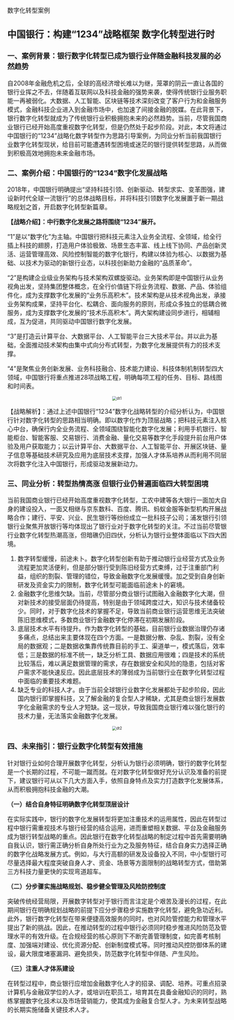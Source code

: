 数字化转型案例

## 中国银行：构建“1234”战略框架 数字化转型进行时

### 一、案例背景：银行数字化转型已成为银行业伴随金融科技发展的必然趋势

自2008年金融危机之后，全球的高经济增长难以为继，笼罩的阴云一直让各国的银行业挥之不去，伴随着互联网以及科技金融的强势来袭，使得传统银行业服务职能一再被弱化。大数据、人工智能、区块链等技术深刻改变了客户行为和金融服务模式，金融科技企业进入到金融市场中，也加速了间接金融的脱媒。在此背景下，银行数字化转型就成为了传统银行业积极拥抱未来的必然趋势。当前，尽管我国商业银行已经开始高度重视数字化转型，但是仍然处于起步阶段。对此，本文将通过中国银行的“1234”战略化数字转型作为思路引导案例，为同业分析当前我国银行业数字化转型现状，给目前可能遭遇转型困境或迷茫的银行提供转型思路，从而做到积极高效地拥抱未来金融市场。

### 二、案例介绍：中国银行的“1234”数字化发展战略

2018年，中国银行明确提出“坚持科技引领、创新驱动、转型求实、变革图强，建设新时代全球一流银行”的总体战略目标，并将科技引领数字化发展置于新一期战略规划之首，开启数字化转型新篇章。

**【战略介绍】：中行数字化发展之路将围绕“1234”展开。**

“1”是以“数字化”为主轴。中国银行把科技元素注入业务全流程、全领域，给全行插上科技的翅膀，打造用户体验极致、场景生态丰富、线上线下协同、产品创新灵活、运营管理高效、风险控制智能的数字化银行，构建以体验为核心、以数据为基础、以技术为驱动的新银行业态，以科技创新助力金融的“品质革命”。

“2”是构建企业级业务架构与技术架构双螺旋驱动。业务架构即是中国银行从业务视角出发，坚持集团整体概念，在全行价值链下将业务流程、数据、产品、体验组件化，成为支撑数字化发展的“业务乐高积木”。技术架构是从技术视角出发，承接业务架构成果，坚持平台化、松耦合、面向服务的原则，形成众多独立的低耦合微服务，成为支撑数字化发展的“技术乐高积木”。两大架构建设同步进行，相辅相成，互为促进，共同驱动中国银行数字化发展。

“3”是打造云计算平台、大数据平台、人工智能平台三大技术平台。并以此为基础，全面推动技术架构由集中式向分布式转型，为数字化发展提供有力的技术支撑。

“4”是聚焦业务创新发展、业务科技融合、技术能力建设、科技体制机制转型四大领域，中国银行将重点推进28项战略工程，明确每项工程的任务、目标、路线图和时间表。

<div align="center"><img src="https://zmtimg.dfcfw.com/6e9305e8dc9037f6cb1f39e20e9f41e3.em/art" alt="dt1" style="zoom:60%;" /></div>

【战略解析】：通过上述中国银行“1234”数字化战略转型的介绍分析认为，中国银行针对数字化转型的思路相当明确。即以数字化作为顶层战略；把科技元素注入核心中台，确保行内全业务流程、全领域围绕智能化数字化发展；利用手机银行、智能柜台、智能客服、交易银行、消费金融、量化交易等数字化手段提升前台用户体验及用户获取能力；以云计算平台、大数据平台、人工智能平台、开展区块链、量子信息等基础技术研究及应用为底层技术支撑，加强人才体系培养从而利用不同层次将数字化注入中国银行，形成驱动发展新动力。

### 三、同业分析：转型热情高涨 但银行业仍普遍面临四大转型困境

当前我国商业银行已经开始高度重视数字化转型，工农中建等各大银行一面加大自身的建设投入，一面又相继与京东数科、百度、腾讯、蚂蚁金服等新型机构开展战略合作；建行、平安、兴业、民生银行等纷纷成立一批科技子公司；浦发银行引领银行业聚焦开放银行等均体现出了银行业对于数字化转型的关注。不过当前尽管银行业数字化转型热潮高涨，但暗礁仍旧四伏，分析认为银行业整体面临以下四大困境。

1. 数字转型缓慢，前途未卜。数字化转型创新有助于推动银行业经营方式及业务流程更加灵活便利，但是部分银行受到陈旧经营方式束缚，过于注重部门利益，组织的割裂、管理的错位，导致金融数字化发展缓慢。加之受到自身创新研发及资金实力的限制，数字化转型可能面临前途未卜的窘境。
2. 金融数字化思维欠缺。当前，尽管部分商业银行试图融入金融数字化大潮，但对新技术的接受层面仍待提高，特别是由于领域跨度过大，知识与技术储备较少。同时，对于数字化技术的掌握不足，导致当前商业银行运营思维无法突破陈旧思维模式，多数商业银行金融数字化停滞在初期发展阶段。
3. 底层技术水平有待提升。作为数字化转型的基础，目前银行业数据治理仍存诸多痛点，总结出来主要体现在四个方面。一是数据分散、杂乱、割裂，没有全局的数据观；二是数据收集靠传统靠目前的手工、渠道单一，模式落后，效率低；三是数据的标准不统一，缺乏分析工具、数据应用很难；四是技术的系统比较落后，难以满足数据管理的需求，存在数据安全和风险的隐患，包括对客户需求不能快速反应。因此底层技术的薄弱成为当前银行业在数字化转型过程中面临的重要技术难题。
4. 缺乏专业的科技人才。由于当前全球银行业数字化发展都处于起步阶段，因此国内银行即掌握科技，又了解金融的复合型人才稀缺，尤其是商业银行发展数字化金融需求的专业人才短缺。这一现状，导致我国商业银行难以强化银行的技术力量，无法落实金融数字化发展。

<div align="center"><img src="https://zmtimg.dfcfw.com/760575ab3f589ba464ff22f260524bf5.em/art" alt="dt2" style="zoom:60%;" /></div>


### 四、未来指引：银行业数字化转型有效措施

针对银行业如何合理开展数字化转型，分析认为银行必须明确，银行的数字化转型是一个长期的过程，不可能一蹴而就。在对数字化转型做好充分认识及准备的前提下，建议银行可从以下几大方面入手，依照自身特点及实力打造数字化发展体系，从而积极拥抱科技金融的大潮。

__（一）结合自身特征明确数字化转型顶层设计__

在实际实践中，银行的数字化发展转型将更加注重技术的运用属性，因此在转型过程中银行需重视技术与银行经营的结合运用，进而重塑相关数据、平台及金融服务成为银行转型战略的重点。因此银行在数字化转型战略的制定过程中首先需要明确自我认识，银行需正确分析自身所处行业为之及服务特征，结合自身实力选择正确的数字化战略发展方式。例如，与大行高额的研发及设备投入不同，中小型银行可尽量选择最大程度突破自身人才、资金、场景等方面限制的战略转型方式，借助第三方科技力量更快的实现弯道超车。

__（二）分步骤实施战略规划、稳步健全管理及风险防控制度__

突破传统经营局限，开展数字转型对于银行而言注定是个艰苦及漫长的过程，在此期间银行在明确规划战略的前提下应分步骤稳步实施数字化转型，避免急功近利。此外，银行数字化转型在带来便捷高效服务的同时，也对风险管控能力和管理水平提出了新的挑战。因此，在推动转型的过程中银行必须同时稳步推进风险防范及管理水平的有效升级。在合规经营的核心原则下不断完善管理制度，如完善考核制度、加强端对建设、优化资源分配、创新制度模式等。同时推动风控防御体系的建设，最大限度堵塞漏洞、避免损失，防范数字化转型中伴随、产生风险。

__（三）注重人才体系建设__

在转型过程中，商业银行应增加金融数字化人才的招录、调配、培养。可重点招录计算机与金融双学位的人才，或培训在职员工，培育其在具备金融知识的同时，熟练掌握数字化技术以及市场营销能力，使其成为金融复合型人才。为未来转型战略的长期实施储备关键技术人才。

